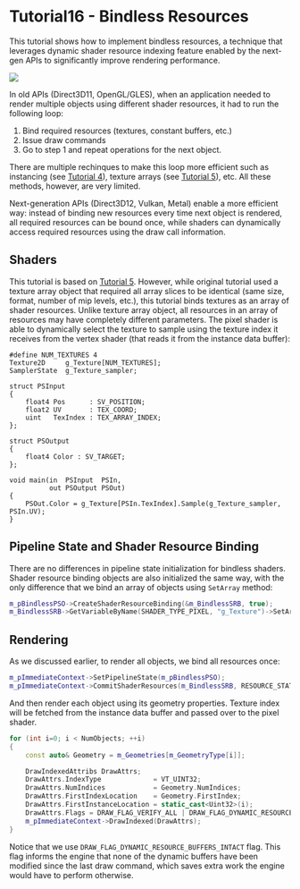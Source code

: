# Tutorial16 - Bindless Resources

This tutorial shows how to implement bindless resources, a technique that leverages
dynamic shader resource indexing feature enabled by the next-gen APIs to significantly
improve rendering performance.

![](Animation_Large.gif)

In old APIs (Direct3D11, OpenGL/GLES), when an application needed to render multiple objects
using different shader resources, it had to run the following loop:

1. Bind required resources (textures, constant buffers, etc.)
2. Issue draw commands
3. Go to step 1 and repeat operations for the next object.

There are multiple rechinques to make this loop more efficient such as instancing (see 
[Tutorial 4](https://github.com/DiligentGraphics/DiligentSamples/tree/master/Tutorials/Tutorial04_Instancing)),
texture arrays (see [Tutorial 5](https://github.com/DiligentGraphics/DiligentSamples/tree/master/Tutorials/Tutorial05_TextureArray)),
etc. All these methods, however, are very limited.

Next-generation APIs (Direct3D12, Vulkan, Metal) enable a more efficient way: instead of binding new resources
every time next object is rendered, all required resources can be bound once, while shaders can dynamically
access required resources using the draw call information. 

## Shaders

This tutorial is based on [Tutorial 5](https://github.com/DiligentGraphics/DiligentSamples/tree/master/Tutorials/Tutorial05_TextureArray).
However, while original tutorial used a texture array object that required all array slices to be identical (same size, format,
number of mip levels, etc.), this tutorial binds textures as an array of shader resources. Unlike texture array object, all resources
in an array of resources may have completely different parameters. The pixel shader is able to dynamically select the texture to sample
using the texture index it receives from the vertex shader (that reads it from the instance data buffer):

```hlsl
#define NUM_TEXTURES 4
Texture2D     g_Texture[NUM_TEXTURES];
SamplerState  g_Texture_sampler;

struct PSInput 
{ 
    float4 Pos      : SV_POSITION; 
    float2 UV       : TEX_COORD; 
    uint   TexIndex : TEX_ARRAY_INDEX;
};

struct PSOutput
{
    float4 Color : SV_TARGET;
};

void main(in  PSInput  PSIn,
          out PSOutput PSOut)
{
    PSOut.Color = g_Texture[PSIn.TexIndex].Sample(g_Texture_sampler, PSIn.UV);
}
```

## Pipeline State and Shader Resource Binding

There are no differences in pipeline state initialization for bindless shaders.
Shader resource binding objects are also initialized the same way, with the only difference
that we bind an array of objects using `SetArray` method:

```cpp
m_pBindlessPSO->CreateShaderResourceBinding(&m_BindlessSRB, true);
m_BindlessSRB->GetVariableByName(SHADER_TYPE_PIXEL, "g_Texture")->SetArray(pTexSRVs, 0, NumTextures);
```

## Rendering

As we discussed earlier, to render all objects, we bind all resources once: 

```cpp
m_pImmediateContext->SetPipelineState(m_pBindlessPSO);
m_pImmediateContext->CommitShaderResources(m_BindlessSRB, RESOURCE_STATE_TRANSITION_MODE_VERIFY);
```

And then render each object using its geometry properties. Texture index will be fetched
from the instance data buffer and passed over to the pixel shader.

```cpp
for (int i=0; i < NumObjects; ++i)
{
    const auto& Geometry = m_Geometries[m_GeometryType[i]];

    DrawIndexedAttribs DrawAttrs;
    DrawAttrs.IndexType             = VT_UINT32;
    DrawAttrs.NumIndices            = Geometry.NumIndices;
    DrawAttrs.FirstIndexLocation    = Geometry.FirstIndex;
    DrawAttrs.FirstInstanceLocation = static_cast<Uint32>(i);
    DrawAttrs.Flags = DRAW_FLAG_VERIFY_ALL | DRAW_FLAG_DYNAMIC_RESOURCE_BUFFERS_INTACT;
    m_pImmediateContext->DrawIndexed(DrawAttrs);
}
```

Notice that we use `DRAW_FLAG_DYNAMIC_RESOURCE_BUFFERS_INTACT` flag. This flag informs the engine
that none of the dynamic buffers have been modified since the last draw command, which saves extra work
the engine would have to perform otherwise.
